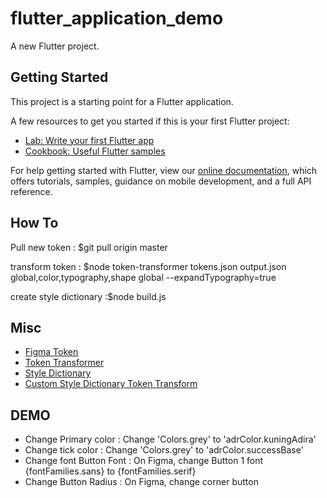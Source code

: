 # flutter_application_demo

A new Flutter project.

## Getting Started

This project is a starting point for a Flutter application.

A few resources to get you started if this is your first Flutter project:

- [Lab: Write your first Flutter app](https://flutter.dev/docs/get-started/codelab)
- [Cookbook: Useful Flutter samples](https://flutter.dev/docs/cookbook)

For help getting started with Flutter, view our
[online documentation](https://flutter.dev/docs), which offers tutorials,
samples, guidance on mobile development, and a full API reference.

## How To

Pull new token : $git pull origin master

transform token : 
$node token-transformer tokens.json output.json global,color,typography,shape global  --expandTypography=true

create style dictionary :$node build.js

## Misc

- [Figma Token](https://docs.figmatokens.com/)
- [Token Transformer](https://www.npmjs.com/package/token-transformer)
- [Style Dictionary](https://amzn.github.io/style-dictionary/#/)
- [Custom Style Dictionary Token Transform](https://github.com/MrOnnes/flutter_application_demo/blob/master/build.js)

## DEMO
- Change Primary color : Change 'Colors.grey' to 'adrColor.kuningAdira' 
- Change tick color : Change 'Colors.grey' to 'adrColor.successBase'
- Change font Button Font : On Figma, change Button 1 font {fontFamilies.sans} to {fontFamilies.serif}
- Change Button Radius : On Figma, change corner button